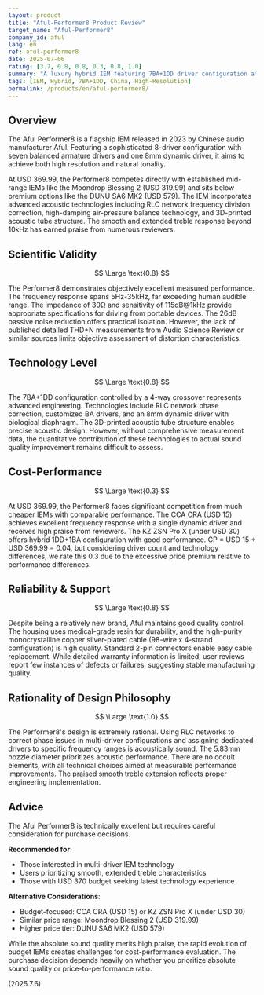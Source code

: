 ```yaml
---
layout: product
title: "Aful-Performer8 Product Review"
target_name: "Aful-Performer8"
company_id: aful
lang: en
ref: aful-performer8
date: 2025-07-06
rating: [3.7, 0.8, 0.8, 0.3, 0.8, 1.0]
summary: "A luxury hybrid IEM featuring 7BA+1DD driver configuration at USD 369.99. Advanced acoustic technologies including 4-way crossover and RLC network achieve 5Hz-35kHz frequency response. Measurement performance is excellent, particularly the smooth treble extension rivals top-tier products in its price range. However, cost-performance suffers due to the emergence of ultra-budget IEMs like the CCA CRA at USD 15-20."
tags: [IEM, Hybrid, 7BA+1DD, China, High-Resolution]
permalink: /products/en/aful-performer8/
---
```


## Overview

The Aful Performer8 is a flagship IEM released in 2023 by Chinese audio manufacturer Aful. Featuring a sophisticated 8-driver configuration with seven balanced armature drivers and one 8mm dynamic driver, it aims to achieve both high resolution and natural tonality.

At USD 369.99, the Performer8 competes directly with established mid-range IEMs like the Moondrop Blessing 2 (USD 319.99) and sits below premium options like the DUNU SA6 MK2 (USD 579). The IEM incorporates advanced acoustic technologies including RLC network frequency division correction, high-damping air-pressure balance technology, and 3D-printed acoustic tube structure. The smooth and extended treble response beyond 10kHz has earned praise from numerous reviewers.

## Scientific Validity

$$ \Large \text{0.8} $$

The Performer8 demonstrates objectively excellent measured performance. The frequency response spans 5Hz-35kHz, far exceeding human audible range. The impedance of 30Ω and sensitivity of 115dB@1kHz provide appropriate specifications for driving from portable devices. The 26dB passive noise reduction offers practical isolation. However, the lack of published detailed THD+N measurements from Audio Science Review or similar sources limits objective assessment of distortion characteristics.

## Technology Level

$$ \Large \text{0.8} $$

The 7BA+1DD configuration controlled by a 4-way crossover represents advanced engineering. Technologies include RLC network phase correction, customized BA drivers, and an 8mm dynamic driver with biological diaphragm. The 3D-printed acoustic tube structure enables precise acoustic design. However, without comprehensive measurement data, the quantitative contribution of these technologies to actual sound quality improvement remains difficult to assess.

## Cost-Performance

$$ \Large \text{0.3} $$

At USD 369.99, the Performer8 faces significant competition from much cheaper IEMs with comparable performance. The CCA CRA (USD 15) achieves excellent frequency response with a single dynamic driver and receives high praise from reviewers. The KZ ZSN Pro X (under USD 30) offers hybrid 1DD+1BA configuration with good performance. CP = USD 15 ÷ USD 369.99 = 0.04, but considering driver count and technology differences, we rate this 0.3 due to the excessive price premium relative to performance differences.

## Reliability & Support

$$ \Large \text{0.8} $$

Despite being a relatively new brand, Aful maintains good quality control. The housing uses medical-grade resin for durability, and the high-purity monocrystalline copper silver-plated cable (98-wire x 4-strand configuration) is high quality. Standard 2-pin connectors enable easy cable replacement. While detailed warranty information is limited, user reviews report few instances of defects or failures, suggesting stable manufacturing quality.

## Rationality of Design Philosophy

$$ \Large \text{1.0} $$

The Performer8's design is extremely rational. Using RLC networks to correct phase issues in multi-driver configurations and assigning dedicated drivers to specific frequency ranges is acoustically sound. The 5.83mm nozzle diameter prioritizes acoustic performance. There are no occult elements, with all technical choices aimed at measurable performance improvements. The praised smooth treble extension reflects proper engineering implementation.

## Advice

The Aful Performer8 is technically excellent but requires careful consideration for purchase decisions.

**Recommended for**:
- Those interested in multi-driver IEM technology
- Users prioritizing smooth, extended treble characteristics
- Those with USD 370 budget seeking latest technology experience

**Alternative Considerations**:
- Budget-focused: CCA CRA (USD 15) or KZ ZSN Pro X (under USD 30)
- Similar price range: Moondrop Blessing 2 (USD 319.99)
- Higher price tier: DUNU SA6 MK2 (USD 579)

While the absolute sound quality merits high praise, the rapid evolution of budget IEMs creates challenges for cost-performance evaluation. The purchase decision depends heavily on whether you prioritize absolute sound quality or price-to-performance ratio.

(2025.7.6)